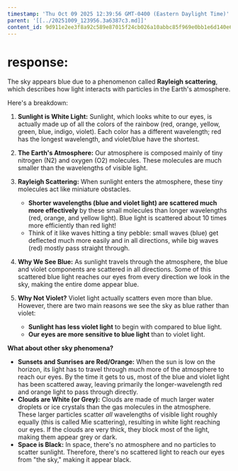 ```yaml
---
timestamp: 'Thu Oct 09 2025 12:39:56 GMT-0400 (Eastern Daylight Time)'
parent: '[[../20251009_123956.3a6387c3.md]]'
content_id: 9d911e2ee3f8a92c589e87015f24cb026a10abbc85f969e0bb1e6d140e6f06a2
---
```


# response:

The sky appears blue due to a phenomenon called **Rayleigh scattering**, which describes how light interacts with particles in the Earth's atmosphere.

Here's a breakdown:

1. **Sunlight is White Light:** Sunlight, which looks white to our eyes, is actually made up of all the colors of the rainbow (red, orange, yellow, green, blue, indigo, violet). Each color has a different wavelength; red has the longest wavelength, and violet/blue have the shortest.

2. **The Earth's Atmosphere:** Our atmosphere is composed mainly of tiny nitrogen (N2) and oxygen (O2) molecules. These molecules are much smaller than the wavelengths of visible light.

3. **Rayleigh Scattering:** When sunlight enters the atmosphere, these tiny molecules act like miniature obstacles.
   * **Shorter wavelengths (blue and violet light) are scattered much more effectively** by these small molecules than longer wavelengths (red, orange, and yellow light). Blue light is scattered about 10 times more efficiently than red light!
   * Think of it like waves hitting a tiny pebble: small waves (blue) get deflected much more easily and in all directions, while big waves (red) mostly pass straight through.

4. **Why We See Blue:** As sunlight travels through the atmosphere, the blue and violet components are scattered in all directions. Some of this scattered blue light reaches our eyes from every direction we look in the sky, making the entire dome appear blue.

5. **Why Not Violet?** Violet light actually scatters even more than blue. However, there are two main reasons we see the sky as blue rather than violet:
   * **Sunlight has less violet light** to begin with compared to blue light.
   * **Our eyes are more sensitive to blue light** than to violet light.

**What about other sky phenomena?**

* **Sunsets and Sunrises are Red/Orange:** When the sun is low on the horizon, its light has to travel through much more of the atmosphere to reach our eyes. By the time it gets to us, most of the blue and violet light has been scattered away, leaving primarily the longer-wavelength red and orange light to pass through directly.
* **Clouds are White (or Grey):** Clouds are made of much larger water droplets or ice crystals than the gas molecules in the atmosphere. These larger particles scatter *all* wavelengths of visible light roughly equally (this is called Mie scattering), resulting in white light reaching our eyes. If the clouds are very thick, they block most of the light, making them appear grey or dark.
* **Space is Black:** In space, there's no atmosphere and no particles to scatter sunlight. Therefore, there's no scattered light to reach our eyes from "the sky," making it appear black.
